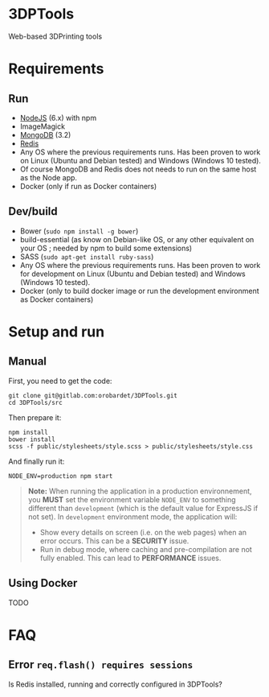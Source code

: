 # 3DPTools

Web-based 3DPrinting tools

# Requirements

## Run

- [NodeJS](https://nodejs.org/) (6.x) with npm
- ImageMagick
- [MongoDB](https://www.mongodb.com/) (3.2)
- [Redis](http://redis.io/)
- Any OS where the previous requirements runs. Has been proven to work on Linux (Ubuntu and Debian tested) and Windows (Windows 10 tested).
- Of course MongoDB and Redis does not needs to run on the same host as the Node app.
- Docker (only if run as Docker containers)

## Dev/build

- Bower (`sudo npm install -g bower`)
- build-essential (as know on Debian-like OS, or any other equivalent on your OS ; needed by npm to build some extensions)
- SASS (`sudo apt-get install ruby-sass`)
- Any OS where the previous requirements runs. Has been proven to work for development on Linux (Ubuntu and Debian tested) and Windows (Windows 10 tested).
- Docker (only to build docker image or run the development environment as Docker containers)

# Setup and run

## Manual

First, you need to get the code:

```shell
git clone git@gitlab.com:orobardet/3DPTools.git
cd 3DPTools/src
```

Then prepare it:

```shell
npm install
bower install
scss -f public/stylesheets/style.scss > public/stylesheets/style.css
```

And finally run it:

```shell
NODE_ENV=production npm start
```
> **Note:** When running the application in a production environnement, you **MUST** set the environment variable 
> `NODE_ENV` to something different than `development` (which is the default value for ExpressJS if not set). 
> In `development` environment mode, the application will:
> - Show every details on screen (i.e. on the web pages) when an error occurs. This can be a **SECURITY** issue.
> - Run in debug mode, where caching and pre-compilation are not fully enabled. This can lead to **PERFORMANCE** issues.

## Using Docker

TODO

# FAQ

## Error `req.flash() requires sessions`

Is Redis installed, running and correctly configured in 3DPTools?